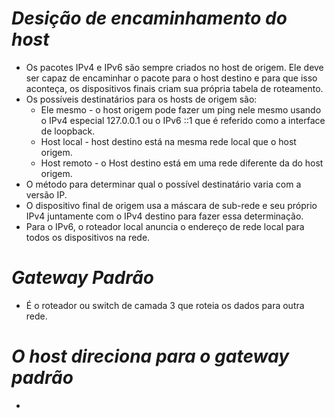 # *Desição de encaminhamento do host*

- Os pacotes IPv4 e IPv6 são sempre criados no host de origem. Ele deve ser capaz de encaminhar o pacote para o host destino e para que isso aconteça, os dispositivos finais criam sua própria tabela de roteamento. 
- Os possíveis destinatários para os hosts de origem são:
	- Ele mesmo - o host origem pode fazer um ping nele mesmo usando o IPv4 especial 127.0.0.1 ou o IPv6 ::1 que é referido como a interface de loopback. 
	- Host local - host destino está na mesma rede local que o host origem.
	- Host remoto - o Host destino está em uma rede diferente da do host origem.
- O método para determinar qual o possível destinatário varia com a versão IP.
- O dispositivo final de origem usa a máscara de sub-rede e seu próprio IPv4 juntamente com o IPv4 destino para fazer essa determinação.
- Para o IPv6, o roteador local anuncia o endereço de rede local para todos os dispositivos na rede.

# *Gateway Padrão*

- É o roteador ou switch de camada 3 que roteia os dados para outra rede. 

# *O host direciona para o gateway padrão*

- 